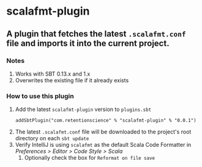 # scalafmt-plugin

## A plugin that fetches the latest `.scalafmt.conf` file and imports it into the current project.

### Notes
1. Works with SBT 0.13.x and 1.x
2. Overwrites the existing file if it already exists

### How to use this plugin
1. Add the latest `scalafmt-plugin` version to `plugins.sbt`
    ```
    addSbtPlugin("com.retentionscience" % "scalafmt-plugin" % "0.0.1")
    ```
2. The latest `.scalafmt.conf` file will be downloaded to the project's root directory on each `sbt update`
3. Verify IntelliJ is using `scalafmt` as the default Scala Code Formatter in *Preferences > Editor > Code Style > Scala*
    1. Optionally check the box for `Reformat on file save`
